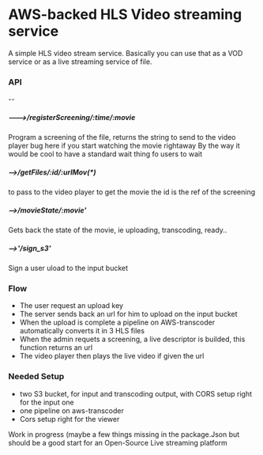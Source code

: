 # AWS-backed HLS Video streaming service

A simple HLS video stream service. Basically you can use that as a VOD service or as a live streaming service of file.

### API
--
##### --->/registerScreening/:time/:movie
Program a screening of the file, returns the string to send to the video player
bug here if you start watching the movie rightaway
By the way it would be cool to have a standard wait thing fo users to wait
##### -->/getFiles/:id/:urlMov(*)
to pass to the video player to get the movie the id is the ref of the screening
##### -->/movieState/:movie'
Gets back the state of the movie, ie uploading, transcoding, ready..
##### -->'/sign_s3'
Sign a user uload to the input bucket


### Flow

* The user request an upload key
* The server sends back an url for him to upload on the input bucket
* When the upload is complete a pipeline on AWS-transcoder automatically converts it in 3 HLS files
* When the admin requets a screening, a live descriptor is builded, this function returns an url
* The video player then plays the live video if given the url

### Needed Setup

* two S3 bucket, for input and transcoding output, with CORS setup right for the input one
* one pipeline on aws-transcoder
* Cors setup right for the viewer


Work in progress (maybe a few things missing in the package.Json but should be a good start for an Open-Source Live streaming platform

